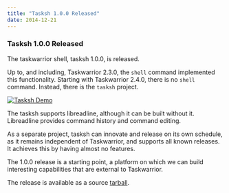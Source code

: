 ```yaml
---
title: "Tasksh 1.0.0 Released"
date: 2014-12-21
---
```


### Tasksh 1.0.0 Released 

The taskwarrior shell, tasksh 1.0.0, is released.

Up to, and including, Taskwarrior 2.3.0, the `shell` command implemented this functionality.
Starting with Taskwarrior 2.4.0, there is no `shell` command.
Instead, there is the `tasksh` project.

[![Tasksh Demo](/images/tasksh.png)](/images/tasksh.png)

The tasksh supports libreadline, although it can be built without it.
Libreadline provides command history and command editing.

As a separate project, tasksh can innovate and release on its own schedule, as it remains independent of Taskwarrior, and supports all known releases.
It achieves this by having almost no features.

The 1.0.0 release is a starting point, a platform on which we can build interesting capabilities that are external to Taskwarrior.

The release is available as a source [tarball](/download/tasksh-1.1.0.tar.gz).
